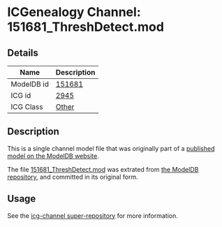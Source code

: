 # ICGenealogy Channel: 151681\_ThreshDetect.mod

## Details

Name | Description
---- | -----------
ModelDB id | [151681](http://senselab.med.yale.edu/ModelDB/ShowModel.cshtml?model=151681)
ICG id | [2945](http://icg.neurotheory.ox.ac.uk/channels/other/2945)
ICG Class | [Other](http://icg.neurotheory.ox.ac.uk/channels/other)

## Description

This is a single channel model file that was originally part of a [published model on the ModelDB website](http://senselab.med.yale.edu/mModelDB/ShowModel.cshtml?model=151681).

The file [151681\_ThreshDetect.mod](151681_ThreshDetect.mod) was extrated from [the ModelDB repository](http://senselab.med.yale.edu/ModelDB/ShowModel.cshtml?model=151681), and committed in its original form.

## Usage

See the [icg-channel super-repository](https://github.com/icgenealogy/icg-channels) for more information.